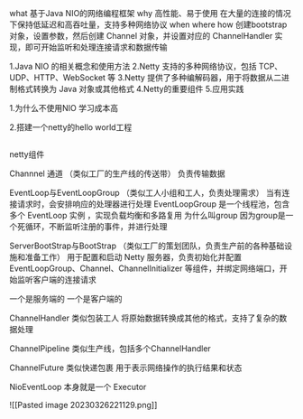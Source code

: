 what
基于Java NIO的网络编程框架
why
高性能、易于使用 在大量的连接的情况下保持低延迟和高吞吐量，支持多种网络协议
when where
how
创建bootstrap对象，设置参数，然后创建 Channel 对象，并设置对应的 ChannelHandler 实现，即可开始监听和处理连接请求和数据传输


1.Java NIO 的相关概念和使用方法
2.Netty 支持的多种网络协议，包括 TCP、UDP、HTTP、WebSocket 等
3.Netty 提供了多种编解码器，用于将数据从二进制格式转换为 Java 对象或其他格式
4.Netty的重要组件
5.应用实践



1.为什么不使用NIO
学习成本高

2.搭建一个netty的hello world工程
```

```




netty组件

Channnel 通道 
（类似工厂的生产线的传送带）
负责传输数据

EventLoop与EventLoopGroup 
（类似工人小组和工人，负责处理需求）
当有连接请求时，会安排响应的处理器进行处理
EventLoopGroup 是一个线程池，包含多个 EventLoop 实例 ，实现负载均衡和多路复用
为什么叫group 因为group是一个死循环，不断监听注册的事件，并进行处理


ServerBootStrap与BootStrap
（类似工厂的策划团队，负责生产前的各种基础设施和准备工作）
用于配置和启动 Netty 服务器，负责初始化并配置 EventLoopGroup、Channel、ChannelInitializer 等组件，并绑定网络端口，开始监听客户端的连接请求

一个是服务端的 一个是客户端的

ChannelHandler
类似包装工人
将原始数据转换成其他的格式，支持了复杂的数据处理

ChannelPipeline
类似生产线，包括多个ChannelHandler

ChannelFuture
类似快递包裹
用于表示网络操作的执行结果和状态

NioEventLoop 本身就是一个 Executor

![[Pasted image 20230326221129.png]]

